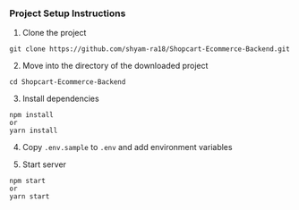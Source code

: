 ### Project Setup Instructions

1. Clone the project

```
git clone https://github.com/shyam-ra18/Shopcart-Ecommerce-Backend.git
```

2. Move into the directory of the downloaded project

```
cd Shopcart-Ecommerce-Backend
```

3. Install dependencies

```
npm install
or
yarn install
```

4. Copy `.env.sample` to `.env` and add environment variables

5. Start server

```
npm start
or
yarn start
```